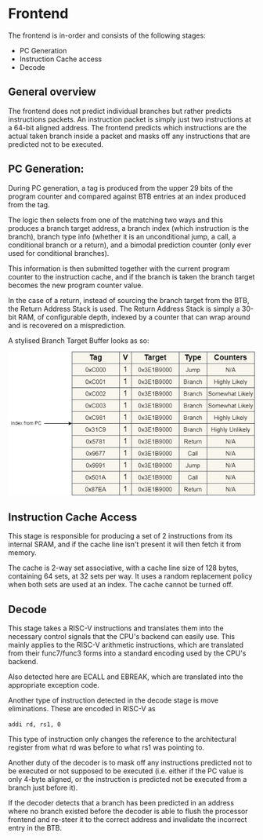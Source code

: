 # Frontend

The frontend is in-order and consists of the following stages:
- PC Generation
- Instruction Cache access
- Decode

## General overview
The frontend does not predict individual branches but rather predicts instructions packets. An instruction packet is simply just
two instructions at a 64-bit aligned address. The frontend predicts which instructions are the actual taken branch inside a packet and
masks off any instructions that are predicted not to be executed.

## PC Generation:
During PC generation, a tag is produced from the upper 29 bits of the program counter and compared against BTB entries at an index
produced from the tag. 

The logic then selects from one of the matching two ways and this produces a branch target address, a branch index
(which instruction is the branch), branch type info (whether it is an unconditional jump, a call, a conditional branch or a return), and
a bimodal prediction counter (only ever used for conditional branches). 

This information is then submitted together with the current
program counter to the instruction cache, and if the branch is taken the branch target becomes the new program counter value.

In the case of a return, instead of sourcing the branch target from the BTB, the Return Address Stack is used. The Return Address Stack is simply a 30-bit RAM, of configurable depth, indexed by a counter that can wrap around and is recovered on a misprediction. 

A stylised Branch Target Buffer looks as so:


![Stylised BTB](btb.png)

## Instruction Cache Access

This stage is responsible for producing a set of 2 instructions from its internal SRAM, and if the cache line isn't present it will then fetch it from memory.

The cache is 2-way set associative, with a cache line size of 128 bytes, containing 64 sets, at 32 sets per way. It uses a random replacement policy when both sets are used at an index. The cache cannot be turned off.

## Decode

This stage takes a RISC-V instructions and translates them into the necessary control signals that the CPU's backend can easily use. This mainly applies
to the RISC-V arithmetic instructions, which are translated from their func7/func3 forms into a standard encoding used by the CPU's backend.

Also detected here are ECALL and EBREAK, which are translated into the appropriate exception code.

Another type of instruction detected in the decode stage is move eliminations. These are encoded in RISC-V as

`addi rd, rs1, 0`

This type of instruction only changes the reference to the architectural register from what rd was before to what rs1 was pointing to.

Another duty of the decoder is to mask off any instructions predicted not to be executed or not supposed to be executed (i.e. either if the PC value is only 4-byte aligned, or the instruction is predicted not be executed from a branch just before it).

If the decoder detects that a branch has been predicted in an address where no branch existed before the decoder is able to flush the processor frontend and re-steer it to the correct address and invalidate the incorrect entry in the BTB.